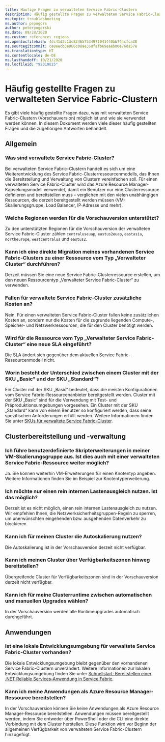 ```yaml
---
title: Häufige Fragen zu verwalteten Service Fabric-Clustern
description: Häufig gestellte Fragen zu verwalteten Service Fabric-Clustern, z. B. in Bezug auf Funktionen, Anwendungsfälle und gängige Szenarien.
ms.topic: troubleshooting
ms.author: pepogors
author: peterpogorski
ms.date: 09/28/2020
ms.custom: references_regions
ms.openlocfilehash: 4dc41d2c13c834657534971041440bb744cfca38
ms.sourcegitcommit: ce8eecb3e966c08ae368fafb69eaeb00e76da57e
ms.translationtype: HT
ms.contentlocale: de-DE
ms.lasthandoff: 10/21/2020
ms.locfileid: "92319825"
---
```

# <a name="service-fabric-managed-clusters-frequently-asked-questions"></a>Häufig gestellte Fragen zu verwalteten Service Fabric-Clustern

Es gibt viele häufig gestellte Fragen dazu, was mit verwalteten Service Fabric-Clustern (Vorschauversion) möglich ist und wie sie verwendet werden können. In diesem Dokument werden viele dieser häufig gestellten Fragen und die zugehörigen Antworten behandelt.

## <a name="general"></a>Allgemein

### <a name="what-are-service-fabric-managed-clusters"></a>Was sind verwaltete Service Fabric-Cluster?

Bei verwalteten Service Fabric-Clustern handelt es sich um eine Weiterentwicklung des Service Fabric-Clusterressourcenmodells, das Ihnen die Bereitstellung und Verwaltung von Clustern vereinfachen soll. Für einen verwalteten Service Fabric-Cluster wird das Azure Resource Manager-Kapselungsmodell verwendet, damit ein Benutzer nur eine Clusterressource definieren und bereitstellen muss – verglichen mit den vielen unabhängigen Ressourcen, die derzeit bereitgestellt werden müssen (VM-Skalierungsgruppe, Load Balancer, IP-Adresse und mehr).

### <a name="what-regions-are-supported-in-the-preview"></a>Welche Regionen werden für die Vorschauversion unterstützt?

Zu den unterstützten Regionen für die Vorschauversion der verwalteten Service Fabric-Cluster zählen `centraluseuap`, `eastus2euap`, `eastasia`, `northeurope`, `westcentralus` und `eastus2`.

### <a name="can-i-do-an-in-place-migration-of-my-existing-service-fabric-cluster-to-a-managed-cluster-resource"></a>Kann ich eine direkte Migration meines vorhandenen Service Fabric-Clusters zu einer Ressource vom Typ „Verwalteter Cluster“ durchführen?

Derzeit müssen Sie eine neue Service Fabric-Clusterressource erstellen, um den neuen Ressourcentyp „Verwalteter Service Fabric-Cluster“ zu verwenden.

### <a name="is-there-an-additional-cost-for-service-fabric-managed-clusters"></a>Fallen für verwaltete Service Fabric-Cluster zusätzliche Kosten an?

Nein. Für einen verwalteten Service Fabric-Cluster fallen keine zusätzlichen Kosten an, sondern nur die Kosten für die zugrunde liegenden Compute-, Speicher- und Netzwerkressourcen, die für den Cluster benötigt werden.

### <a name="is-there-a-new-sla-introduced-by-the-service-fabric-managed-cluster-resource"></a>Wird für die Ressource vom Typ „Verwalteter Service Fabric-Cluster“ eine neue SLA eingeführt?

Die SLA ändert sich gegenüber dem aktuellen Service Fabric-Ressourcenmodell nicht.

### <a name="what-is-the-difference-between-a-basic-and-standard-sku-cluster"></a>Worin besteht der Unterschied zwischen einem Cluster mit der SKU „Basic“ und der SKU „Standard“?

Ein Cluster mit der SKU „Basic“ bedeutet, dass die meisten Konfigurationen vom Service Fabric-Ressourcenanbieter bereitgestellt werden. Cluster mit der SKU „Basic“ sind für die Verwendung mit Test- und Präproduktionsumgebungen vorgesehen. Ein Cluster mit der SKU „Standard“ kann von einem Benutzer so konfiguriert werden, dass seine spezifischen Anforderungen erfüllt werden. Weitere Informationen finden Sie unter [SKUs für verwaltete Service Fabric-Cluster](./overview-managed-cluster.md#service-fabric-managed-cluster-skus).

## <a name="cluster-deployment-and-management"></a>Clusterbereitstellung und -verwaltung

### <a name="i-run-custom-script-extensions-on-my-virtual-machine-scale-set-can-i-continue-to-do-that-with-a-managed-service-fabric-resource"></a>Ich führe benutzerdefinierte Skripterweiterungen in meiner VM-Skalierungsgruppe aus. Ist dies auch mit einer verwalteten Service Fabric-Ressource weiter möglich?

Ja. Sie können weiterhin VM-Erweiterungen für einen Knotentyp angeben. Weitere Informationen finden Sie im Beispiel zur Knotentyperweiterung.

### <a name="i-want-to-have-an-internal-only-load-balancer-is-that-possible"></a>Ich möchte nur einen rein internen Lastenausgleich nutzen. Ist das möglich?

Derzeit ist es nicht möglich, einen rein internen Lastenausgleich zu nutzen. Wir empfehlen Ihnen, die Netzwerksicherheitsgruppen-Regeln zu sperren, um unerwünschten eingehenden bzw. ausgehenden Datenverkehr zu blockieren.

### <a name="can-i-autoscale-my-cluster"></a>Kann ich für meinen Cluster die Autoskalierung nutzen? 
Die Autoskalierung ist in der Vorschauversion derzeit nicht verfügbar.

### <a name="can-i-deploy-my-cluster-across-availability-zones"></a>Kann ich meinen Cluster über Verfügbarkeitszonen hinweg bereitstellen? 
Übergreifende Cluster für Verfügbarkeitszonen sind in der Vorschauversion derzeit nicht verfügbar.

### <a name="can-i-select-between-automatic-and-manual-upgrades-for-my-cluster-runtime"></a>Kann ich für meine Clusterruntime zwischen automatischen und manuellen Upgrades wählen? 
In der Vorschauversion werden alle Runtimeupgrades automatisch durchgeführt.

## <a name="applications"></a>Anwendungen

### <a name="is-there-a-local-development-experience-for-service-fabric-managed-clusters"></a>Ist eine lokale Entwicklungsumgebung für verwaltete Service Fabric-Cluster vorhanden?

Die lokale Entwicklungsumgebung bleibt gegenüber den vorhandenen Service Fabric-Clustern unverändert. Weitere Informationen zur lokalen Entwicklungsumgebung finden Sie unter [Schnellstart: Bereitstellen einer .NET Reliable Services-Anwendung in Service Fabric](./service-fabric-quickstart-dotnet.md).

### <a name="can-i-deploy-my-applications-as-an-azure-resource-manager-resource"></a>Kann ich meine Anwendungen als Azure Resource Manager-Ressource bereitstellen?

In der Vorschauversion können Sie keine Anwendungen als Azure Resource Manager-Ressource bereitstellen. Anwendungen müssen bereitgestellt werden, indem Sie entweder über PowerShell oder die CLI eine direkte Verbindung mit dem Cluster herstellen. Diese Funktion wird vor Beginn der allgemeinen Verfügbarkeit von verwalteten Service Fabric-Clustern hinzugefügt.